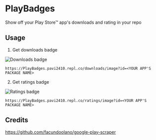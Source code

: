 # PlayBadges
Show off your Play Store™ app's downloads and rating in your repo

## Usage

1. Get downloads badge

![Downloads badge](https://PlayBadges.pavi2410.repl.co/downloads/image?id=appinventor.ai_pavitragolchha.VR)

```
https://PlayBadges.pavi2410.repl.co/downloads/image?id=<YOUR APP'S PACKAGE NAME>
```

2. Get ratings badge

![Ratings badge](https://PlayBadges.pavi2410.repl.co/ratings/image?id=appinventor.ai_pavitragolchha.VR)

```
https://PlayBadges.pavi2410.repl.co/ratings/image?id=<YOUR APP'S PACKAGE NAME>
```

## Credits
https://github.com/facundoolano/google-play-scraper
